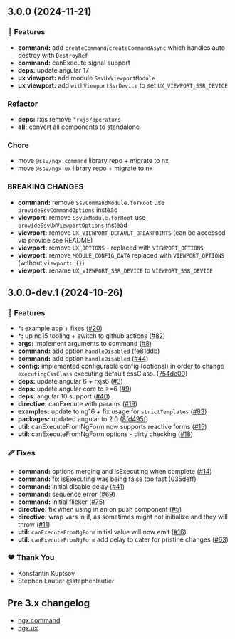## 3.0.0 (2024-11-21)

### 🚀 Features

- **command:** add `createCommand`/`createCommandAsync` which handles auto destroy with `DestroyRef` 
- **command:** canExecute signal support
- **deps:** update angular 17
- **ux viewport:** add module `SsvUxViewportModule`
- **ux viewport:** add `withViewportSsrDevice` to set `UX_VIEWPORT_SSR_DEVICE`

### Refactor

- **deps:** rxjs remove `"rxjs/operators`
- **all:** convert all components to standalone

### Chore

- move `@ssv/ngx.command` library repo + migrate to nx
- move `@ssv/ngx.ux` library repo + migrate to nx

### BREAKING CHANGES

- **command:** remove `SsvCommandModule.forRoot` use `provideSsvCommandOptions` instead
- **viewport:** remove `SsvUxModule.forRoot` use `provideSsvUxViewportOptions` instead
- **viewport:** remove `UX_VIEWPORT_DEFAULT_BREAKPOINTS` (can be accessed via provide see README)
- **viewport:** remove `UX_OPTIONS` - replaced with `VIEWPORT_OPTIONS`
- **viewport:** remove `MODULE_CONFIG_DATA` replaced with `VIEWPORT_OPTIONS` (without `viewport: {}`)
- **viewport:** rename `UX_VIEWPORT_SSR_DEVICE` to `VIEWPORT_SSR_DEVICE`

## 3.0.0-dev.1 (2024-10-26)

### 🚀 Features

- ***:** example app + fixes ([#20](https://github.com/sketch7/ssv.ngx/pull/20))
- ***:** up ng15 tooling + switch to github actions ([#82](https://github.com/sketch7/ssv.ngx/pull/82))
- **args:** implement arguments to command ([#8](https://github.com/sketch7/ssv.ngx/pull/8))
- **command:** add option `handleDisabled` ([fe81ddb](https://github.com/sketch7/ssv.ngx/commit/fe81ddb))
- **command:** add option `handleDisabled` ([#44](https://github.com/sketch7/ssv.ngx/pull/44))
- **config:** implemented configurable config (optional) in order to change `executingCssClass` executing default cssClass. ([754de00](https://github.com/sketch7/ssv.ngx/commit/754de00))
- **deps:** update angular 6 + rxjs6 ([#3](https://github.com/sketch7/ssv.ngx/pull/3))
- **deps:** update angular core to >=6 ([#9](https://github.com/sketch7/ssv.ngx/pull/9))
- **deps:** angular 10 support ([#40](https://github.com/sketch7/ssv.ngx/pull/40))
- **directive:** canExecute with params ([#19](https://github.com/sketch7/ssv.ngx/pull/19))
- **examples:** update to ng16 + fix usage for `strictTemplates` ([#83](https://github.com/sketch7/ssv.ngx/pull/83))
- **packages:** updated angular to 2.0 ([8fd495f](https://github.com/sketch7/ssv.ngx/commit/8fd495f))
- **util:** canExecuteFromNgForm now supports reactive forms ([#15](https://github.com/sketch7/ssv.ngx/pull/15))
- **util:** canExecuteFromNgForm options - dirty checking ([#18](https://github.com/sketch7/ssv.ngx/pull/18))

### 🩹 Fixes

- **command:** options merging and isExecuting when complete ([#14](https://github.com/sketch7/ssv.ngx/pull/14))
- **command:** fix isExecuting was being false too fast ([035deff](https://github.com/sketch7/ssv.ngx/commit/035deff))
- **command:** initial disable delay ([#41](https://github.com/sketch7/ssv.ngx/pull/41))
- **command:** sequence error ([#69](https://github.com/sketch7/ssv.ngx/pull/69))
- **command:** initial flicker ([#75](https://github.com/sketch7/ssv.ngx/pull/75))
- **directive:** fix when using in an on push component ([#5](https://github.com/sketch7/ssv.ngx/pull/5))
- **directive:** wrap vars in if, as sometimes might not initialize and they will throw ([#11](https://github.com/sketch7/ssv.ngx/pull/11))
- **util:** `canExecuteFromNgForm` initial value will now emit ([#16](https://github.com/sketch7/ssv.ngx/pull/16))
- **util:** `canExecuteFromNgForm` add delay to cater for pristine changes ([#63](https://github.com/sketch7/ssv.ngx/pull/63))

### ❤️  Thank You

- Konstantin  Kuptsov
- Stephen Lautier @stephenlautier

## Pre 3.x changelog
- [ngx.command](https://github.com/sketch7/ngx.command/blob/master/CHANGELOG.md)
- [ngx.ux](https://github.com/sketch7/ngx.ux/blob/master/CHANGELOG.md)